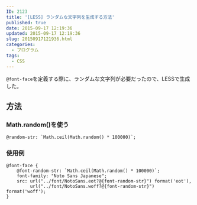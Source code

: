 ```yaml
---
ID: 2123
title: '[LESS] ランダムな文字列を生成する方法'
published: true
date: 2015-09-17 12:19:36
updated: 2015-09-17 12:19:36
slug: 20150917121936.html
categories:
  - プログラム
tags:
  - CSS
---
```

<code>@font-face</code>を定義する際に、ランダムな文字列が必要だったので、LESSで生成した。
<!--more-->
<h2>方法</h2>
<h3>Math.random()を使う</h3>
<pre class="language-less"><code>@random-str: `Math.ceil(Math.random() * 100000)`;</code></pre>

<h3>使用例</h3>
<pre class="language-less"><code>@font-face {
    @font-random-str: `Math.ceil(Math.random() * 100000)`;
    font-family: "Noto Sans Japanese";
    src: url("../font/NotoSans.eot?@{font-random-str}") format('eot'),
         url("../font/NotoSans.woff?@{font-random-str}") format('woff');
}</code></pre>